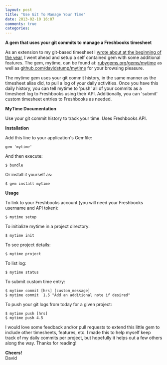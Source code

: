 ```yaml
---
layout: post
title: "Use Git To Manage Your Time"
date: 2013-02-10 16:07
comments: true
categories: 
---
```


**A gem that uses your git commits to manage a Freshbooks timesheet**

As an extension to my git-based timesheet I [wrote about at the beginning of the year](http://davidstump.net/blog/2012/12/31/add-a-simple-git-timesheet/), I went ahead and setup a self contained gem with some additional features. The gem, mytime, can be found at: [rubygems.org/gems/mytime](http://rubygems.org/gems/mytime) as well as [github.com/davidstump/mytime](https://github.com/davidstump/mytime) for your browsing pleasure. 

The mytime gem uses your git commit history, in the same manner as the timesheet alias did, to pull a log of your daily activities. Once you have this daily history, you can tell mytime to 'push' all of your commits as a timesheet log to Freshbooks using their API. Additionally, you can 'submit' custom timesheet entries to Freshbooks as needed. 

**MyTime Documentation**

Use your git commit history to track your time. Uses Freshbooks API.

**Installation**

Add this line to your application's Gemfile:

    gem 'mytime'

And then execute:

    $ bundle

Or install it yourself as:

    $ gem install mytime

**Usage**

  To link to your Freshbooks account (you will need your Freshbooks username and API token):
  
    $ mytime setup

  To initialize mytime in a project directory:
  
    $ mytime init

  To see project details:
  
    $ mytime project

  To list log:

    $ mytime status

  To submit custom time entry:

    $ mytime commit [hrs] [custom_message]
    $ mytime commit  1.5 "Add an additional note if desired"

  To push your git logs from today for a given project:
  
    $ mytime push [hrs]
    $ mytime push 4.5

I would love some feedback and/or pull requests to extend this little gem to include other timesheets, features, etc. I made this to help myself keep track of my daily commits per project, but hopefully it helps out a few others along the way. Thanks for reading!

**Cheers!**  
David